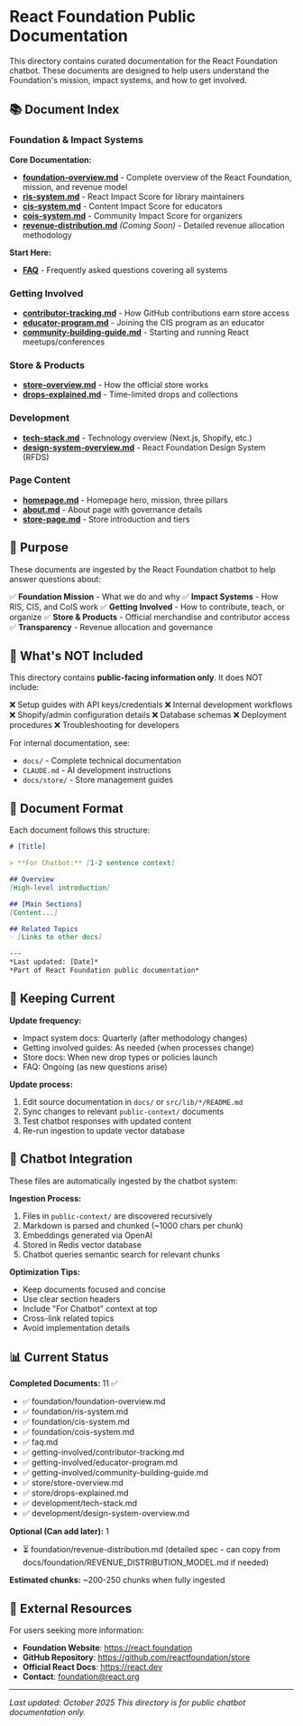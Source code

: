 # React Foundation Public Documentation

This directory contains curated documentation for the React Foundation chatbot. These documents are designed to help users understand the Foundation's mission, impact systems, and how to get involved.

## 📚 Document Index

### Foundation & Impact Systems

**Core Documentation:**
- **[foundation-overview.md](./foundation/foundation-overview.md)** - Complete overview of the React Foundation, mission, and revenue model
- **[ris-system.md](./foundation/ris-system.md)** - React Impact Score for library maintainers
- **[cis-system.md](./foundation/cis-system.md)** - Content Impact Score for educators
- **[cois-system.md](./foundation/cois-system.md)** - Community Impact Score for organizers
- **[revenue-distribution.md](./foundation/revenue-distribution.md)** *(Coming Soon)* - Detailed revenue allocation methodology

**Start Here:**
- **[FAQ](./faq.md)** - Frequently asked questions covering all systems

### Getting Involved

- **[contributor-tracking.md](./getting-involved/contributor-tracking.md)** - How GitHub contributions earn store access
- **[educator-program.md](./getting-involved/educator-program.md)** - Joining the CIS program as an educator
- **[community-building-guide.md](./getting-involved/community-building-guide.md)** - Starting and running React meetups/conferences

### Store & Products

- **[store-overview.md](./store/store-overview.md)** - How the official store works
- **[drops-explained.md](./store/drops-explained.md)** - Time-limited drops and collections

### Development

- **[tech-stack.md](./development/tech-stack.md)** - Technology overview (Next.js, Shopify, etc.)
- **[design-system-overview.md](./development/design-system-overview.md)** - React Foundation Design System (RFDS)

### Page Content

- **[homepage.md](./page-content/homepage.md)** - Homepage hero, mission, three pillars
- **[about.md](./page-content/about.md)** - About page with governance details
- **[store-page.md](./page-content/store-page.md)** - Store introduction and tiers

## 🎯 Purpose

These documents are ingested by the React Foundation chatbot to help answer questions about:

✅ **Foundation Mission** - What we do and why
✅ **Impact Systems** - How RIS, CIS, and CoIS work
✅ **Getting Involved** - How to contribute, teach, or organize
✅ **Store & Products** - Official merchandise and contributor access
✅ **Transparency** - Revenue allocation and governance

## 🚫 What's NOT Included

This directory contains **public-facing information only**. It does NOT include:

❌ Setup guides with API keys/credentials
❌ Internal development workflows
❌ Shopify/admin configuration details
❌ Database schemas
❌ Deployment procedures
❌ Troubleshooting for developers

For internal documentation, see:
- `docs/` - Complete technical documentation
- `CLAUDE.md` - AI development instructions
- `docs/store/` - Store management guides

## 📝 Document Format

Each document follows this structure:

```markdown
# [Title]

> **For Chatbot:** [1-2 sentence context]

## Overview
[High-level introduction]

## [Main Sections]
[Content...]

## Related Topics
- [Links to other docs]

---
*Last updated: [Date]*
*Part of React Foundation public documentation*
```

## 🔄 Keeping Current

**Update frequency:**
- Impact system docs: Quarterly (after methodology changes)
- Getting involved guides: As needed (when processes change)
- Store docs: When new drop types or policies launch
- FAQ: Ongoing (as new questions arise)

**Update process:**
1. Edit source documentation in `docs/` or `src/lib/*/README.md`
2. Sync changes to relevant `public-context/` documents
3. Test chatbot responses with updated content
4. Re-run ingestion to update vector database

## 🤖 Chatbot Integration

These files are automatically ingested by the chatbot system:

**Ingestion Process:**
1. Files in `public-context/` are discovered recursively
2. Markdown is parsed and chunked (~1000 chars per chunk)
3. Embeddings generated via OpenAI
4. Stored in Redis vector database
5. Chatbot queries semantic search for relevant chunks

**Optimization Tips:**
- Keep documents focused and concise
- Use clear section headers
- Include "For Chatbot" context at top
- Cross-link related topics
- Avoid implementation details

## 📊 Current Status

**Completed Documents:** 11 ✅
- ✅ foundation/foundation-overview.md
- ✅ foundation/ris-system.md
- ✅ foundation/cis-system.md
- ✅ foundation/cois-system.md
- ✅ faq.md
- ✅ getting-involved/contributor-tracking.md
- ✅ getting-involved/educator-program.md
- ✅ getting-involved/community-building-guide.md
- ✅ store/store-overview.md
- ✅ store/drops-explained.md
- ✅ development/tech-stack.md
- ✅ development/design-system-overview.md

**Optional (Can add later):** 1
- ⏳ foundation/revenue-distribution.md (detailed spec - can copy from docs/foundation/REVENUE_DISTRIBUTION_MODEL.md if needed)

**Estimated chunks:** ~200-250 chunks when fully ingested

## 🔗 External Resources

For users seeking more information:
- **Foundation Website**: https://react.foundation
- **GitHub Repository**: https://github.com/reactfoundation/store
- **Official React Docs**: https://react.dev
- **Contact**: foundation@react.org

---

*Last updated: October 2025*
*This directory is for public chatbot documentation only.*
